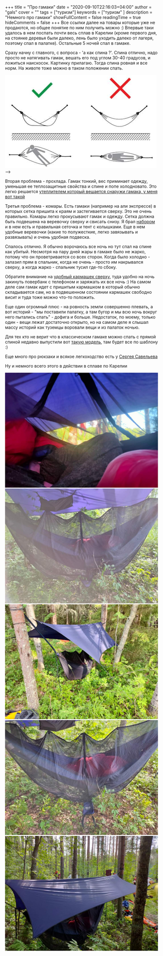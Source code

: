 +++
title = "Про гамаки"
date = "2020-09-10T22:16:03+04:00"
author = "gals"
cover = ""
tags = ["туризм"]
keywords = ["туризм" ]
description = "Немного про гамаки"
showFullContent = false
readingTime = true
hideComments = false
+++
Все ссылки далее на товары которые уже не продаются, но общее понятие по ним получить можно :) Впервые таки удалось в нем поспать почти весь сплав в Карелии (кроме первого дня, на стоянке деревья были далеко, лень было уходить далеко от лагеря, поэтому спал в палатке). Остальные 5 ночей спал в гамаке.

Сразу начну с главного, с вопроса - 'а как спина ?'. Спина отлично, надо просто не натягивать гамак, вешать его под углом 30-40 градусов, и ложиться наискосок. Картинку прилагаю. Тогда спина ровная и все норм. На животе тоже можно в таком положении спать.

![Как спать](wp-1599716757843.jpg) -->

Вторая проблема - прохлада. Гамак тонкий, вес приминает одежду, уменьшая ее теплозащитные свойства и спине и попе холодновато. Это легко решается [утеплителем который вешается снаружи гамака, у меня вот такой](https://sport-marafon.ru/catalog/gamaki/uteplitel-dlya-gamaka-eno-ember-underquilt-navy-royal/)

Третья проблема - комары. Есть гамаки (например на али экспрессе) в которых сетка пришита к краям и застегивается сверху. Это не очень правильно. Комары легко прокусывают гамак и одежду. Сетка должна быть подвешена на веревочку сверху и свисать снизу. Я брал [набором](https://sport-marafon.ru/catalog/gamaki/nabor-gamak-i-tent-eno-onelink-doublenest-navy-olive/) и в нем есть и правильная сеточка и тент с колышками. Еще в нем удобные веревочки (какие то полужесткие, легко завязывать и развязывать) и очень удобная подвеска.

Спалось отлично. Я обычно ворочаюсь все ночь но тут спал на спине как убитый. Несмотря на пару дней жары в гамаке было не жарко, потому что он проветривается со всех сторон. Когда было холодно - залазил прям в спальник, когда не очень - просто им накрывался сверху, а когда жарко - спальник тусил где-то сбоку.

Обратите внимание на [удобный кармашек сверху](https://sport-marafon.ru/catalog/gamaki/shnur-eno-talon-ridgeline-grey/), туда удобно на ночь закинуть повербанк с телефоном и заряжать их все ночь :) На самом деле сам гамак идет с пришитым кармашком в который обычно складывается сам, но в подвешенном состоянии кармашек свободно висит и туда тоже можно что-то положить.

Еще один огромный плюс - на ровность земли совершенно плевать, а вот историй - "мы поставили палатку, а там бугор и мы всю ночь вокруг него пытались спать" - дофига и больше. Недостаток, по моему, только один - вещи лежат достаточно открыто, но на самом деле я слышал массу историй как туземцы воровали вещи и из палаток ночью.

Для тех кто не верит что в классическом гамаке можно спать с прямой спиной недавно выпустили вот [такую модель](https://sport-marafon.ru/catalog/gamaki/gamak-eno-skyloft-seafoam-grey/), там будет все по шаблону :)

Еще много про рюкзаки и всякое легкоходство есть у [Сергея Савельева](https://sport-marafon.ru/komanda/1491192/)

Ну и немного всего этого в действии в сплаве по Карелии

![Карелия](FB_IMG_1599716509430.jpg)
![Карелия](FB_IMG_1599716526247.jpg)
![Карелия](FB_IMG_1599716534849.jpg)
![Карелия](FB_IMG_1599716513967.jpg)
![Карелия](FB_IMG_1599716519968.jpg)
